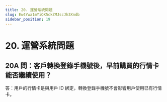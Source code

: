 ```yaml
---
title: 20. 運營系統問題
slug: Ew4Ywa1mYiQX5ckZMJscJh3Xndb
sidebar_position: 19
---
```



# 20. 運營系統問題

## 20A 問：客戶轉換登錄手機號後，早前購買的行情卡能否繼續使用？

答：用戶的行情卡是與用戶 ID 綁定，轉換登錄手機號不會影響用戶使用已有行情卡。

## 
